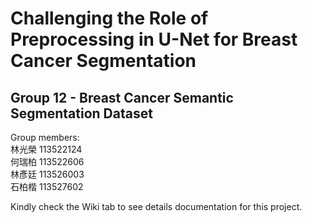 # Challenging the Role of Preprocessing in U-Net for Breast Cancer Segmentation​
## Group 12 - Breast Cancer Semantic Segmentation Dataset​
Group members:  
林光榮 113522124​  
何瑞柏 113522606  
林彥廷 113526003​  
石柏楷 113527602​

Kindly check the Wiki tab to see details documentation for this project.
